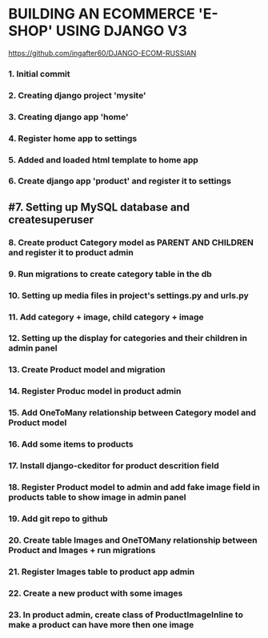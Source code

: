 # BUILDING AN ECOMMERCE 'E-SHOP' USING DJANGO V3
https://github.com/ingafter60/DJANGO-ECOM-RUSSIAN

### 1. Initial commit

### 2. Creating django project 'mysite' 

### 3. Creating django app 'home' 

### 4. Register home app to settings

### 5. Added and loaded html template to home app

### 6. Create django app 'product' and register it to settings 

## #7. Setting up MySQL database and createsuperuser

### 8. Create product Category model as PARENT AND CHILDREN and register it to product admin

### 9. Run migrations to create category table in the db 

### 10. Setting up media files in project's settings.py and urls.py

### 11. Add category + image, child category + image

### 12. Setting up the display for categories and their children in admin panel

### 13. Create Product model and migration

### 14. Register Produc model in product admin

### 15. Add OneToMany relationship between Category model and Product model

### 16. Add some items to products

### 17. Install django-ckeditor for product descrition field

### 18. Register Product model to admin and add fake image field in products table to show image in admin panel

### 19. Add git repo to github

### 20. Create table Images and OneTOMany relationship between Product and Images + run migrations

### 21. Register Images table to product app admin 

### 22. Create a new product with some images

### 23. In product admin, create class of ProductImageInline to make a product can have more then one image